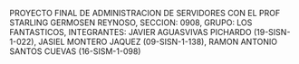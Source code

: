 PROYECTO FINAL DE ADMINISTRACION DE SERVIDORES CON EL PROF STARLING GERMOSEN REYNOSO, SECCION: 0908, GRUPO: LOS FANTASTICOS, INTEGRANTES: JAVIER AGUASVIVAS PICHARDO (19-SISN-1-022), JASIEL MONTERO JAQUEZ (09-SISN-1-138), RAMON ANTONIO SANTOS CUEVAS (16-SISM-1-098)

